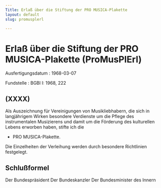```yaml
---
Title: Erlaß über die Stiftung der PRO MUSICA-Plakette
layout: default
slug: promusplerl

---
```


# Erlaß über die Stiftung der PRO MUSICA-Plakette (ProMusPlErl)

Ausfertigungsdatum
:   1968-03-07

Fundstelle
:   BGBl I: 1968, 222



## (XXXX)

Als Auszeichnung für Vereinigungen von Musikliebhabern, die sich in
langjährigem Wirken besondere Verdienste um die Pflege des
instrumentalen Musizierens und damit um die Förderung des kulturellen
Lebens erworben haben, stifte ich die

*   PRO MUSICA-Plakette.



Die Einzelheiten der Verleihung werden durch besondere Richtlinien
festgelegt.


## Schlußformel

Der Bundespräsident
Der Bundeskanzler
Der Bundesminister des Innern


